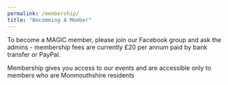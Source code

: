 ```yaml
---
permalink: /membership/
title: "Becomming A Member"
---
```


To become a MAGIC member, please join our Facebook group and ask the admins - membership fees are currently £20 per annum paid by bank transfer or PayPal.

Membership gives you access to our events and are accessible only to members who are Monmouthshire residents